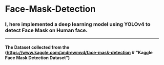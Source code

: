 # Face-Mask-Detection
### I, here implemented a deep learning model using YOLOv4 to detect Face Mask on Human face. 

------------------------------------------------------------------------------------------------
#### The Dataset collected from the (https://www.kaggle.com/andrewmvd/face-mask-detection # "Kaggle Face Mask Detection Dataset")


